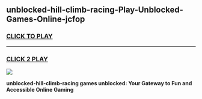 
## unblocked-hill-climb-racing-Play-Unblocked-Games-Online-jcfop
<h3>
<a href="https://premium76.site?title=unblocked-hill-climb-racing&ref=25A">CLICK TO PLAY</a></h3>
<hr>

<h3>
<a href="https://premium76.site?title=unblocked-hill-climb-racing&ref=25A">CLICK 2 PLAY</a>
  
</h3>

<a href="https://premium76.site?title=unblocked-hill-climb-racing&ref=25A"><img src="https://clearcache.store/games.png"></a>


**unblocked-hill-climb-racing games unblocked: Your Gateway to Fun and Accessible Online Gaming**
